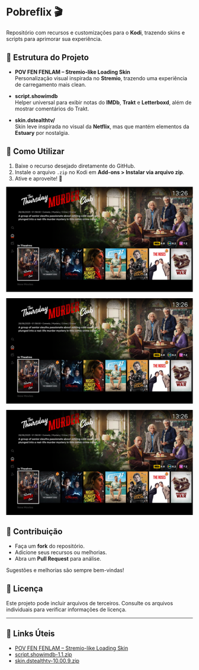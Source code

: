 # Pobreflix 🎬

Repositório com recursos e customizações para o **Kodi**, trazendo skins e scripts para aprimorar sua experiência.

## 📂 Estrutura do Projeto

- **POV FEN FENLAM – Stremio-like Loading Skin**  
  Personalização visual inspirada no **Stremio**, trazendo uma experiência de carregamento mais clean.

- **script.showimdb**  
  Helper universal para exibir notas do **IMDb**, **Trakt** e **Letterboxd**, além de mostrar comentários do Trakt.

- **skin.dstealthtv/**  
  Skin leve inspirada no visual da **Netflix**, mas que mantém elementos da **Estuary** por nostalgia.

## 🚀 Como Utilizar

1. Baixe o recurso desejado diretamente do GitHub.  
2. Instale o arquivo `.zip` no Kodi em **Add-ons > Instalar via arquivo zip**.  
3. Ative e aproveite! 🎉

![Tela de Inicial da Skin](screenshots/1.png)

![Menu](screenshots/1.png)

![Reviews](screenshots/1.png)

## 🤝 Contribuição

- Faça um **fork** do repositório.  
- Adicione seus recursos ou melhorias.  
- Abra um **Pull Request** para análise.  

Sugestões e melhorias são sempre bem-vindas!

## 📜 Licença

Este projeto pode incluir arquivos de terceiros. Consulte os arquivos individuais para verificar informações de licença.

---

## 🔗 Links Úteis
- [POV FEN FENLAM – Stremio-like Loading Skin](https://github.com/sauliiin/Pobreflix/tree/main/POV%20FEN%20FENLAM%20-%20Stremio%20like%20loading%20skin)  
- [script.showimdb-1.1.zip](https://github.com/sauliiin/Pobreflix/blob/main/script.showimdb-1.1.zip)  
- [skin.dstealthtv-10.00.9.zip](https://github.com/sauliiin/Pobreflix/blob/main/skin.dstealthtv-10.00.9.zip)  
